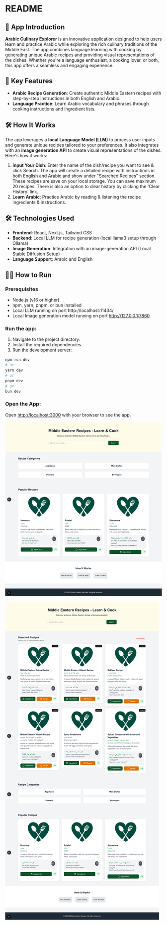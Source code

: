 # README

## 🌟 App Introduction  
**Arabic Culinary Explorer** is an innovative application designed to help users learn and practice Arabic while exploring the rich culinary traditions of the Middle East. The app combines language learning with cooking by generating unique Arabic recipes and providing visual representations of the dishes. Whether you're a language enthusiast, a cooking lover, or both, this app offers a seamless and engaging experience.

## 🚀 Key Features  
- **Arabic Recipe Generation**: Create authentic Middle Eastern recipes with step-by-step instructions in both English and Arabic.  
- **Language Practice**: Learn Arabic vocabulary and phrases through cooking instructions and ingredient lists.  

## 🛠️ How It Works  
The app leverages a **local Language Model (LLM)** to process user inputs and generate unique recipes tailored to your preferences. It also integrates with an **image generation API** to create visual representations of the dishes. 
Here's how it works: 

1. **Input Your Dish**: Enter the name of the dish/recipe you want to see & click Search. The app will create a detailed recipe with instructions in both English and Arabic and show under "Searched Recipes" section. These recipes are save on your local storage. You can save maximum 20 recipes. There is also an option to clear history by clicking the 'Clear History' link.
2. **Learn Arabic**: Practice Arabic by reading & listening the recipe ingredients & instructions.

## 🛠️ Technologies Used  
- **Frontend**: React, Next.js, Tailwind CSS  
- **Backend**: Local LLM for recipe generation (local llama3 setup through Ollama) 
- **Image Generation**: Integration with an image-generation API (Local Stable Diffusion Setup)  
- **Language Support**: Arabic and English    

## 🏃‍♂️ How to Run
### Prerequisites  
- Node.js (v16 or higher)  
- npm, yarn, pnpm, or bun installed
- Local LLM running on port http://localhost:11434/ 
- Local Image generation model running on port http://127.0.0.1:7860 

### Run the app:
1. Navigate to the project directory.
2. Install the required dependencies.
3. Run the development server:

```bash
npm run dev
# or
yarn dev
# or
pnpm dev
# or
bun dev
```
### Open the App:  
Open [http://localhost:3000](http://localhost:3000) with your browser to see the app.

![screenshot](images/arabic-learning-app-search.png)

![search results](images/arabic-learning-app-search-2.png)

